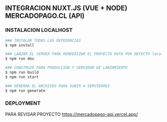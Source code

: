 ## INTEGRACION NUXT.JS (VUE + NODE) MERCADOPAGO.CL (API)

### INSTALACION LOCALHOST

```bash
### INSTALAR TODAS LAS DEPEDENCIAS
$ npm install

### LANZAR EL SERVER PARA RENDERIZAR EL PROYECTO RUTA POR DEFECTO localhost:3000
$ npm run dev

### CONSTRUIR PARA PRODUCCIÓN Y SERVIDOR DE LANZAMIENTO
$ npm run build
$ npm run start

### GENERAR EL ARCHIVOS PARA SUBIR A SERVIDORES
$ npm run generate
```

### DEPLOYMENT
PARA REVISAR PROYECTO 
https://mercadopago-api.vercel.app/


